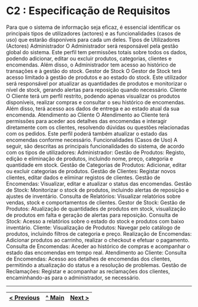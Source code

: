 # C2 : Especificação de Requisitos

Para que o sistema de informação seja eficaz, é essencial identificar os principais tipos de utilizadores (actores) e as funcionalidades (casos de uso) que estarão disponíveis para cada um deles.
Tipos de Utilizadores (Actores)
Administrador
O Administrador será responsável pela gestão global do sistema. Este perfil tem permissões totais sobre todos os dados, podendo adicionar, editar ou excluir produtos, categorias, clientes e encomendas. Além disso, o Administrador tem acesso ao histórico de transações e à gestão do stock.
Gestor de Stock
O Gestor de Stock terá acesso limitado à gestão de produtos e ao estado do stock. Este utilizador será responsável por atualizar as quantidades de produtos e monitorizar o nível de stock, gerando alertas para reposição quando necessário.
Cliente
O Cliente terá um perfil restrito, podendo apenas visualizar os produtos disponíveis, realizar compras e consultar o seu histórico de encomendas. Além disso, terá acesso aos dados de entrega e ao estado atual da sua encomenda.
Atendimento ao Cliente
O Atendimento ao Cliente terá permissões para aceder aos detalhes das encomendas e interagir diretamente com os clientes, resolvendo dúvidas ou questões relacionadas com os pedidos. Este perfil poderá também atualizar o estado das encomendas conforme necessário.
Funcionalidades (Casos de Uso)
A seguir, são descritas as principais funcionalidades do sistema, de acordo com os tipos de utilizadores:
Administrador:
Gestão de Produtos: Registo, edição e eliminação de produtos, incluindo nome, preço, categoria e quantidade em stock.
Gestão de Categorias de Produtos: Adicionar, editar ou excluir categorias de produtos.
Gestão de Clientes: Registar novos clientes, editar dados e eliminar registos de clientes.
Gestão de Encomendas: Visualizar, editar e atualizar o status das encomendas.
Gestão de Stock: Monitorizar o stock de produtos, incluindo alertas de reposição e ajustes de inventário.
Consulta de Relatórios: Visualizar relatórios sobre vendas, stock e comportamentos de clientes.
Gestor de Stock:
Gestão de Produtos: Atualização de quantidades de produtos em stock, visualização de produtos em falta e geração de alertas para reposição.
Consulta de Stock: Acesso a relatórios sobre o estado do stock e produtos com baixo inventário.
Cliente:
Visualização de Produtos: Navegar pelo catálogo de produtos, incluindo filtros de categoria e preço.
Realização de Encomendas: Adicionar produtos ao carrinho, realizar o checkout e efetuar o pagamento.
Consulta de Encomendas: Aceder ao histórico de compras e acompanhar o estado das encomendas em tempo real.
Atendimento ao Cliente:
Consulta de Encomendas: Acesso aos detalhes de encomendas dos clientes, permitindo a atualização do status e a resolução de problemas.
Gestão de Reclamações: Registar e acompanhar as reclamações dos clientes, encaminhando-as para o administrador, se necessário.


---
[< Previous](rei01.md) | [^ Main](/../../) | [Next >](rei03.md)
:--- | :---: | ---: 
